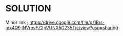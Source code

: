 # SOLUTION

Minor link ; https://drive.google.com/file/d/1Brs-mx4Q9jlNVrevFZ2pVUNX5G235Tjc/view?usp=sharing
